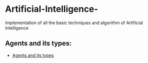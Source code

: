 # Artificial-Intelligence-
Implementation of all the basic techniques and algorithm of Artificial Intelligence 


## Agents and its types:
- [Agents and its types](https://www.javatpoint.com/types-of-ai-agents)
